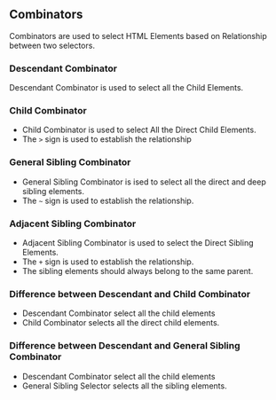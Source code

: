 ## Combinators
Combinators are used to select HTML Elements based on Relationship between two selectors.

### Descendant Combinator
Descendant Combinator is used to select all the Child Elements.

### Child Combinator
* Child Combinator is used to select All the Direct Child Elements.
* The `>` sign is used to establish the relationship

### General Sibling Combinator
* General Sibling Combinator is ised to select all the direct and deep sibling elements.
* The `~` sign is used to establish the relationship.

### Adjacent Sibling Combinator
* Adjacent Sibling Combinator is used to select the Direct Sibling Elements.
* The `+` sign is used to establish the relationship.
* The sibling elements should always belong to the same parent.

### Difference between Descendant and Child Combinator
* Descendant Combinator select all the child elements
* Child Combinator selects all the direct child elements.

### Difference between Descendant and General Sibling Combinator
* Descendant Combinator select all the child elements
* General Sibling Selector selects all the sibling elements.

